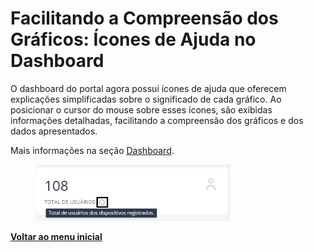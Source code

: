 # Facilitando a Compreensão dos Gráficos: Ícones de Ajuda no Dashboard

O dashboard do portal agora possui ícones de ajuda que oferecem explicações simplificadas sobre o significado de cada gráfico. Ao posicionar o cursor do mouse sobre esses ícones, são exibidas informações detalhadas, facilitando a compreensão dos gráficos e dos dados apresentados.

Mais informações na seção [Dashboard](../../portal/dashboard.md).

<figure><img src="../../../.gitbook/assets/image (434).png" alt="" width="312"><figcaption></figcaption></figure>

[**Voltar ao menu inicial**](./)
